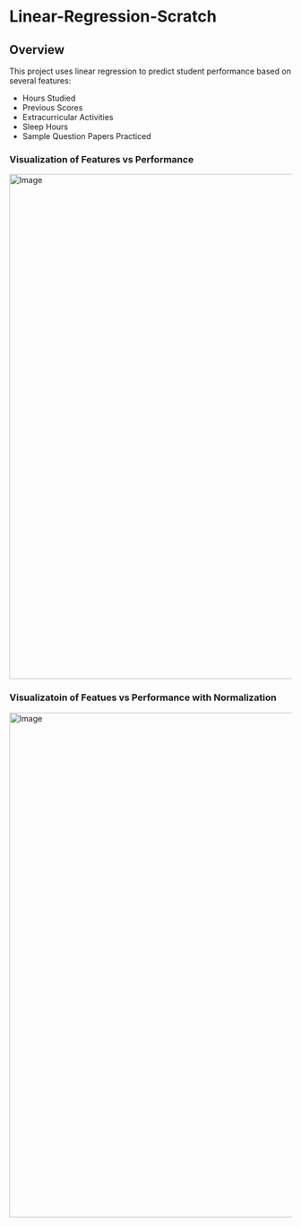 # Linear-Regression-Scratch


## Overview
This project uses linear regression to predict student performance based on several features:
- Hours Studied
- Previous Scores
- Extracurricular Activities
- Sleep Hours
- Sample Question Papers Practiced

### Visualization of Features vs Performance
<img width="1500" height="900" alt="Image" src="https://github.com/user-attachments/assets/3395d1a9-3a9d-4d56-8db7-9bbc9bc5c23b" />


### Visualizatoin of Featues vs Performance with Normalization
<img width="1500" height="900" alt="Image" src="https://github.com/user-attachments/assets/d4125c1e-7f3f-41d4-aa8a-a679eaf58568" />
